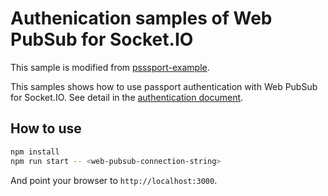 # Authenication samples of Web PubSub for Socket.IO

This sample is modified from [psssport-example](https://github.com/socketio/socket.io/tree/4.6.2/examples/passport-example).

This samples shows how to use passport authentication with Web PubSub for Socket.IO. See detail in the [authentication document](https://learn.microsoft.com/en-us/azure/azure-web-pubsub/socketio-authentication).

## How to use

```bash
npm install
npm run start -- <web-pubsub-connection-string>
```

And point your browser to `http://localhost:3000`.